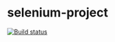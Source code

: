 # selenium-project
[![Build status](https://ci.appveyor.com/api/projects/status/85ted9mexbhub05p?svg=true)](https://ci.appveyor.com/project/Vikitoga/selenium-project)

